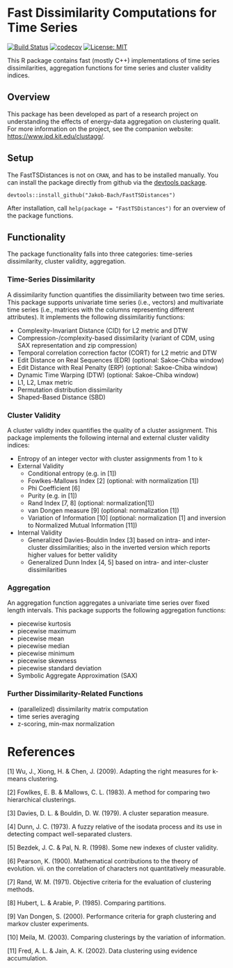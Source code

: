 # Fast Dissimilarity Computations for Time Series

[![Build Status](https://travis-ci.com/Jakob-Bach/FastTSDistances.svg?branch=master)](https://travis-ci.com/Jakob-Bach/FastTSDistances)
[![codecov](https://codecov.io/gh/Jakob-Bach/FastTSDistances/branch/master/graph/badge.svg)](https://codecov.io/gh/Jakob-Bach/FastTSDistances)
[![License: MIT](https://img.shields.io/badge/License-MIT-yellow.svg)](https://opensource.org/licenses/MIT)

This R package contains fast (mostly C++) implementations of time series dissimilarities, aggregation functions for time series and cluster validity indices.

## Overview

This package has been developed as part of a research project on understanding the effects of energy-data aggregation on clustering qualit.
For more information on the project, see the companion website: https://www.ipd.kit.edu/clustagg/.

## Setup
The FastTSDistances is not on `CRAN`, and has to be installed manually.
You can install the package directly from github via the [devtools package](https://github.com/r-lib/devtools).

```
devtools::install_github("Jakob-Bach/FastTSDistances")
```

After installation, call `help(package = "FastTSDistances")` for an overview of the package functions.

## Functionality

The package functionality falls into three categories: time-series dissimilarity, cluster validity, aggregation.

### Time-Series Dissimilarity

A dissimilarity function quantifies the dissimiliarity between two time series.
This package supports univariate time series (i.e., vectors) and multivariate time series (i.e., matrices with the columns representing different attributes).
It implements the following dissimilaritiy functions:

- Complexity-Invariant Distance (CID) for L2 metric and DTW
- Compression-/complexity-based dissimilarity (variant of CDM, using SAX representation and zip compression)
- Temporal correlation correction factor (CORT) for L2 metric and DTW
- Edit Distance on Real Sequences (EDR) (optional: Sakoe-Chiba window)
- Edit Distance with Real Penalty (ERP) (optional: Sakoe-Chiba window)
- Dynamic Time Warping (DTW) (optional: Sakoe-Chiba window)
- L1, L2, Lmax metric
- Permutation distribution dissimilarity
- Shaped-Based Distance (SBD)

### Cluster Validity

A cluster validty index quantifies the quality of a cluster assignment.
This package implements the following internal and external cluster validity indices:

* Entropy of an integer vector with cluster assignments from 1 to k
* External Validity
  * Conditional entropy (e.g. in [1])
  * Fowlkes-Mallows Index [2] (optional: with normalization [1])
  * Phi Coefficient [6]
  * Purity (e.g. in [1])
  * Rand Index [7, 8] (optional: normalization[1])
  * van Dongen measure [9] (optional: normalization [1])
  * Variation of Information [10] (optional: normalization [1] and inversion to Normalized Mutual Information [11])
* Internal Validity
  * Generalized Davies-Bouldin Index [3] based on intra- and inter-cluster dissimilarities; also in the inverted version which reports higher values for better validity
  * Generalized Dunn Index [4, 5] based on intra- and inter-cluster dissimilarities

### Aggregation

An aggregation function aggregates a univariate time series over fixed length intervals.
This package supports the following aggregation functions:

- piecewise kurtosis
- piecewise maximum
- piecewise mean
- piecewise median
- piecewise minimum
- piecewise skewness
- piecewise standard deviation
- Symbolic Aggregate Approximation (SAX)

### Further Dissimilarity-Related Functions

- (parallelized) dissimilarity matrix computation
- time series averaging
- z-scoring, min-max normalization


# References

[1] Wu, J., Xiong, H. & Chen, J. (2009). Adapting the right measures for k-means clustering.

[2] Fowlkes, E. B. & Mallows, C. L. (1983). A method for comparing two hierarchical clusterings.

[3] Davies, D. L. & Bouldin, D. W. (1979). A cluster separation measure.

[4] Dunn, J. C. (1973). A fuzzy relative of the isodata process and its use in detecting compact well-separated clusters.

[5] Bezdek, J. C. & Pal, N. R. (1998). Some new indexes of cluster validity.

[6] Pearson, K. (1900). Mathematical contributions to the theory of evolution. vii. on the correlation of characters not quantitatively measurable.

[7] Rand, W. M. (1971). Objective criteria for the evaluation of clustering methods.

[8] Hubert, L. & Arabie, P. (1985). Comparing partitions.

[9] Van Dongen, S. (2000). Performance criteria for graph clustering and markov cluster experiments.

[10] Meila, M. (2003). Comparing clusterings by the variation of information.

[11] Fred, A. L. & Jain, A. K. (2002). Data clustering using evidence accumulation.
